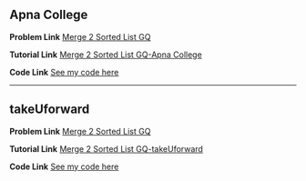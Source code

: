 ## Apna College

**Problem Link** [Merge 2 Sorted List GQ](https://www.interviewbit.com/problems/merge-two-sorted-lists/)

**Tutorial Link** [Merge 2 Sorted List GQ-Apna College](https://youtu.be/n5_9DMCX0Yk)

**Code Link** [See my code here](https://github.com/heyimvikash/DataStructures-And-Algorithms/blob/d60a1826d12f6587f8f985f31a3cf56a17b07a0a/1.%20LinkList/1.%20Singly-LinkList/InterviewBit%20Qs/5.%20Merge%20Two%20Sorted%20List%20GQ/solution%205%20ApnaCollege.java)

---

## takeUforward

**Problem Link** [Merge 2 Sorted List GQ](https://www.interviewbit.com/problems/merge-two-sorted-lists/)

**Tutorial Link** [Merge 2 Sorted List GQ-takeUforward](https://youtu.be/Xb4slcp1U38)

**Code Link** [See my code here](https://github.com/heyimvikash/DataStructures-And-Algorithms/blob/d60a1826d12f6587f8f985f31a3cf56a17b07a0a/1.%20LinkList/1.%20Singly-LinkList/InterviewBit%20Qs/5.%20Merge%20Two%20Sorted%20List%20GQ/solution%205%20Striver.java)
